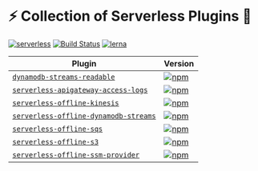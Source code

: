 # :zap: Collection of Serverless Plugins :battery:

[![serverless](http://public.serverless.com/badges/v3.svg)](http://www.serverless.com)
[![Build Status](https://travis-ci.com/CoorpAcademy/serverless-plugins.svg?branch=master)](https://travis-ci.com/CoorpAcademy/serverless-plugins)
[![lerna](https://img.shields.io/badge/maintained%20with-lerna-cc00ff.svg)](https://lernajs.io/)


|  Plugin       | Version       |
| ------------- | ------------- |
| [`dynamodb-streams-readable`](/packages/dynamodb-streams-readable) | [![npm](https://img.shields.io/npm/v/dynamodb-streams-readable.svg)](https://www.npmjs.com/package/dynamodb-streams-readable)|
| [`serverless-apigateway-access-logs`](/packages/serverless-apigateway-access-logs)| [![npm](https://img.shields.io/npm/v/serverless-apigateway-access-logs.svg)](https://www.npmjs.com/package/serverless-apigateway-access-logs)|
| [`serverless-offline-kinesis`](/packages/serverless-offline-kinesis)| [![npm](https://img.shields.io/npm/v/serverless-offline-kinesis.svg)](https://www.npmjs.com/package/serverless-offline-kinesis)|
| [`serverless-offline-dynamodb-streams`](/packages/serverless-offline-dynamodb-streams)| [![npm](https://img.shields.io/npm/v/serverless-offline-dynamodb-streams.svg)](https://www.npmjs.com/package/serverless-offline-dynamodb-streams)|
| [`serverless-offline-sqs`](/packages/serverless-offline-sqs)| [![npm](https://img.shields.io/npm/v/serverless-offline-sqs.svg)](https://www.npmjs.com/package/serverless-offline-sqs)|
| [`serverless-offline-s3`](/packages/serverless-offline-s3)| [![npm](https://img.shields.io/npm/v/serverless-offline-s3.svg)](https://www.npmjs.com/package/serverless-offline-s3)|
| [`serverless-offline-ssm-provider`](/packages/serverless-offline-ssm-provider)| [![npm](https://img.shields.io/npm/v/serverless-offline-ssm-provider.svg)](https://www.npmjs.com/package/serverless-offline-ssm-provider)|
